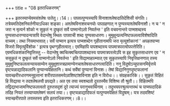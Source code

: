 +++
title = "08 इतराधिकरणम्"

+++
इतरस्याप्येवमसंश्लेषः पातेतु।।14।। पापवत्पुण्यस्यापि विनाशाश्लेषादातिदेशिसी संगतिः। तत्रेयमतिदेशनिवर्तनीयाऽधिका शङ्का। अश्लेषविनाशवचनयोः पापग्रहणात् न पुण्यस्याश्लेषविनाशौ। न च ' न जरा न मृत्यर्न शोको न सुकृतं न दुष्कृतं सर्वे पाप्मानोऽतो निवर्तन्त ' इति वचवनान्तरे पाप्मशब्दस्य पुण्यसाधारण्यादन्यत्रापि वेदान्तेषु स्थितः पापवाची शब्दः पुण्यसाधारणः। मुमुक्षुन्प्रत्यनिष्टफलत्वाविशेषादिति वाच्यम्। तथा नियमाभावात्। सर्वे पाप्मान इत्यत्र पाप्मशब्देन गृहीतानामपि जरा मृत्युशोकानां ' अपहतपाप्मा विजरो विमृत्युर्विशोक ' इत्यत्र पृथग्गृहीतत्वात्। एवमिहापि पापशब्दास्य पापमात्रपरत्वोपपत्तेरिति। एवमधिकशंकानिवृत्तिस्तु -- वेदान्तेषु क्वचित्क्वचित्पापशब्दास्य पापमात्रपरत्वेऽपि स इह सुकृतसाधारण एव ' न ससुकृतं न दुष्कृतं सर्वे पाप्मानोऽतो निवर्तन्त ' इति विद्यामाहात्म्यात् एव सुकृतस्यापि निवृत्तिक्षनणात् तस्य मुमुक्षुनिष्टफलत्वन्यायसाम्येन मुमुक्षुशास्त्रप्रामाण्येनचाश्लेषसाधारणत्वादिति। ननु विदुषोऽप्युपासनमिर्वृत्तये वृष्ट्यन्नाद्यादिफलानि पुण्यान्यपेक्षितानि। कथं सर्वेषां पुण्यानां विनाशः। तेषां विद्यानिगुणदृष्टफलानां यावच्छरीरधारणमनुवृत्तानां शरीरपातसमयेऽवशिष्टांशविनाश इति न विरोधः।। संग्रहकारिके।। सुकृतं विहितं हि विद्याया न तदश्लेषलयौ प्रपद्यते। अत एव तया स्वशब्दतो दुरतस्यैव विशिष्य तौ श्रुतौ।। विहितमपि तद्विद्याभाजामनिष्टफलत्वतो दुरुतसदृशं दूरे त्याज्यं परानुभवार्थिनाम् । तदुभयपरश्रुत्यन्तस्थं च पाप्मपदादिकं तदिह नियतं तस्याप्यश्लेषणं सलयं तया।। वृष्ट्यन्नाद्यादिफलं यत्पुण्यमपेक्षितं विदुषाम्। यत्र तदवशिष्टं स्याच्छरीरपाते लयस्तस्य इति इतराधिकरणम्।।8।।